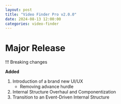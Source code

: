 ```yaml
---
layout: post
title: "Video Finder Pro v2.0.0"
date: 2024-08-13 12:00:00
categories: video-finder
---
```


# Major Release

!!! Breaking changes

**Added**

1. Introduction of a brand new UI/UX
    - Removing advance hurdle
2. Internal Structure Overhaul and Componentization
3. Transition to an Event-Driven Internal Structure
